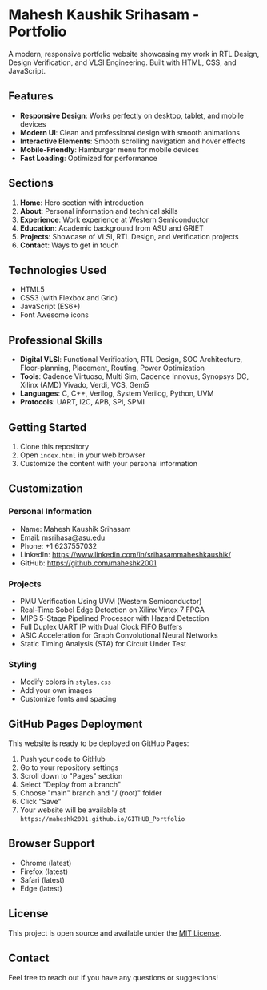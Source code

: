 # Mahesh Kaushik Srihasam - Portfolio

A modern, responsive portfolio website showcasing my work in RTL Design, Design Verification, and VLSI Engineering. Built with HTML, CSS, and JavaScript.

## Features

- **Responsive Design**: Works perfectly on desktop, tablet, and mobile devices
- **Modern UI**: Clean and professional design with smooth animations
- **Interactive Elements**: Smooth scrolling navigation and hover effects
- **Mobile-Friendly**: Hamburger menu for mobile devices
- **Fast Loading**: Optimized for performance

## Sections

1. **Home**: Hero section with introduction
2. **About**: Personal information and technical skills
3. **Experience**: Work experience at Western Semiconductor
4. **Education**: Academic background from ASU and GRIET
5. **Projects**: Showcase of VLSI, RTL Design, and Verification projects
6. **Contact**: Ways to get in touch

## Technologies Used

- HTML5
- CSS3 (with Flexbox and Grid)
- JavaScript (ES6+)
- Font Awesome icons

## Professional Skills

- **Digital VLSI**: Functional Verification, RTL Design, SOC Architecture, Floor-planning, Placement, Routing, Power Optimization
- **Tools**: Cadence Virtuoso, Multi Sim, Cadence Innovus, Synopsys DC, Xilinx (AMD) Vivado, Verdi, VCS, Gem5
- **Languages**: C, C++, Verilog, System Verilog, Python, UVM
- **Protocols**: UART, I2C, APB, SPI, SPMI

## Getting Started

1. Clone this repository
2. Open `index.html` in your web browser
3. Customize the content with your personal information

## Customization

### Personal Information
- Name: Mahesh Kaushik Srihasam
- Email: msrihasa@asu.edu
- Phone: +1 6237557032
- LinkedIn: https://www.linkedin.com/in/srihasammaheshkaushik/
- GitHub: https://github.com/maheshk2001

### Projects
- PMU Verification Using UVM (Western Semiconductor)
- Real-Time Sobel Edge Detection on Xilinx Virtex 7 FPGA
- MIPS 5-Stage Pipelined Processor with Hazard Detection
- Full Duplex UART IP with Dual Clock FIFO Buffers
- ASIC Acceleration for Graph Convolutional Neural Networks
- Static Timing Analysis (STA) for Circuit Under Test

### Styling
- Modify colors in `styles.css`
- Add your own images
- Customize fonts and spacing

## GitHub Pages Deployment

This website is ready to be deployed on GitHub Pages:

1. Push your code to GitHub
2. Go to your repository settings
3. Scroll down to "Pages" section
4. Select "Deploy from a branch"
5. Choose "main" branch and "/ (root)" folder
6. Click "Save"
7. Your website will be available at `https://maheshk2001.github.io/GITHUB_Portfolio`

## Browser Support

- Chrome (latest)
- Firefox (latest)
- Safari (latest)
- Edge (latest)

## License

This project is open source and available under the [MIT License](LICENSE).

## Contact

Feel free to reach out if you have any questions or suggestions!
